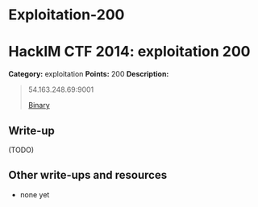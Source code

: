 # Exploitation-200
# HackIM CTF 2014: exploitation 200

**Category:** exploitation
**Points:** 200
**Description:**

> 54.163.248.69:9001
>
>	[Binary](sbox.tar.gz)

## Write-up

(TODO)

## Other write-ups and resources

* none yet
